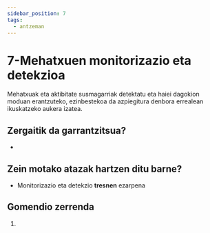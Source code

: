 ```yaml
---
sidebar_position: 7
tags:
  - antzeman
---
```


# 7-Mehatxuen monitorizazio eta detekzioa

Mehatxuak eta aktibitate susmagarriak detektatu eta haiei dagokion moduan erantzuteko, ezinbestekoa da azpiegitura denbora errealean ikuskatzeko aukera izatea.

## Zergaitik da garrantzitsua?

- 

## Zein motako atazak hartzen ditu barne?

- Monitorizazio eta detekzio **tresnen** ezarpena

## Gomendio zerrenda

1. 
